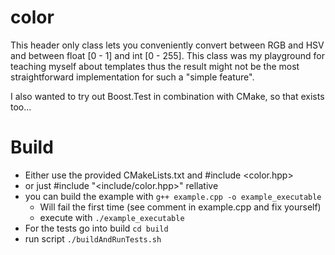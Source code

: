 # color

This header only class lets you conveniently convert between RGB and HSV and between float [0 - 1] and int [0 - 255].
This class was my playground for teaching myself about templates thus the result might not be the most straightforward implementation for such a "simple feature".

I also wanted to try out Boost.Test in combination with CMake, so that exists too... 

# Build
 - Either use the provided CMakeLists.txt and #include <color.hpp>
 - or just #include "<include/color.hpp>" rellative
 - you can build the example with `g++ example.cpp -o example_executable`
   - Will fail the first time (see comment in example.cpp and fix yourself)
   - execute with `./example_executable`
 - For the tests go into build `cd build`
 - run script `./buildAndRunTests.sh`
